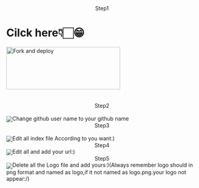 <center>Step1</center>
<h1>Cilck here👇🏻😁</h1>
<a href="https://github.com/Dot-ser/web/fork"><img align="center" src="https://i.imgur.com/lIZhws3.jpeg" alt="Fork and deploy" height="112" width="300" /></a>
<div>
<br>
<br>
<center>
Step2
</center>
<br>
<img align="center" src="https://i.imgur.com/vPWniN3.jpeg"
<pr>Change github user name to your github name</pr>
<br>
<center>
Step3
</center>
<br>
<img align="center" src="https://i.imgur.com/gWZIiSZ.jpeg"
<pr>Edit all index file According to you want:)</pr>

<center>
Step4
</center>
<img align="center" src="https://i.imgur.com/PCdWeMV.jpeg"
<pr>Edit all and add your url:)</pr>
<center>
Step5
</center>
<img align="center" src="https://i.imgur.com/kbg6pTU.jpeg"
<pr>Delete all the Logo file and add yours:)(Always remember logo should in png format and named as logo,if it not named as logo.png.your logo not appear:/)</pr>
